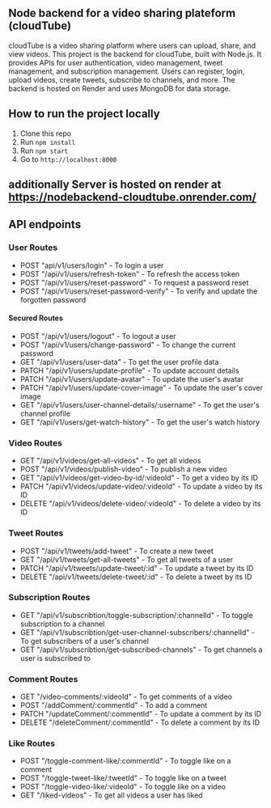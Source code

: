 ## Node backend for a video sharing plateform (cloudTube)

cloudTube is a video sharing platform where users can upload, share, and view videos. This project is the backend for cloudTube, built with Node.js. It provides APIs for user authentication, video management, tweet management, and subscription management. Users can register, login, upload videos, create tweets, subscribe to channels, and more. The backend is hosted on Render and uses MongoDB for data storage.

## How to run the project locally

1. Clone this repo
2. Run `npm install`
3. Run `npm start`
4. Go to `http://localhost:8000`

## additionally Server is hosted on render at https://nodebackend-cloudtube.onrender.com/

## API endpoints

### User Routes

- POST "api/v1/users/login" - To login a user
- POST "/api/v1/users/refresh-token" - To refresh the access token
- POST "/api/v1/users/reset-password" - To request a password reset
- POST "/api/v1/users/reset-password-verify" - To verify and update the forgotten password

#### Secured Routes

- POST "/api/v1/users/logout" - To logout a user
- POST "/api/v1/users/change-password" - To change the current password
- GET "/api/v1/users/user-data" - To get the user profile data
- PATCH "/api/v1/users/update-profile" - To update account details
- PATCH "/api/v1/users/update-avatar" - To update the user's avatar
- PATCH "/api/v1/users/update-cover-image" - To update the user's cover image
- GET "/api/v1/users/user-channel-details/:username" - To get the user's channel profile
- GET "/api/v1/users/get-watch-history" - To get the user's watch history

### Video Routes

- GET "/api/v1/videos/get-all-videos" - To get all videos
- POST "/api/v1/videos/publish-video" - To publish a new video
- GET "/api/v1/videos/get-video-by-id/:videoId" - To get a video by its ID
- PATCH "/api/v1/videos/update-video/:videoId" - To update a video by its ID
- DELETE "/api/v1/videos/delete-video/:videoId" - To delete a video by its ID

### Tweet Routes

- POST "/api/v1/tweets/add-tweet" - To create a new tweet
- GET "/api/v1/tweets/get-all-tweets" - To get all tweets of a user
- PATCH "/api/v1/tweets/update-tweet/:id" - To update a tweet by its ID
- DELETE "/api/v1/tweets/delete-tweet/:id" - To delete a tweet by its ID

### Subscription Routes

- GET "/api/v1/subscribtion/toggle-subscription/:channelId" - To toggle subscription to a channel
- GET "/api/v1/subscribtion/get-user-channel-subscribers/:channelId" - To get subscribers of a user's channel
- GET "/api/v1/subscribtion/get-subscribed-channels" - To get channels a user is subscribed to

### Comment Routes

- GET "/video-comments/:videoId" - To get comments of a video
- POST "/addComment/:commentId" - To add a comment
- PATCH "/updateComment/:commentId" - To update a comment by its ID
- DELETE "/deleteComment/:commentId" - To delete a comment by its ID

### Like Routes

- POST "/toggle-comment-like/:commentId" - To toggle like on a comment
- POST "/toggle-tweet-like/:tweetId" - To toggle like on a tweet
- POST "/toggle-video-like/:videoId" - To toggle like on a video
- GET "/liked-videos" - To get all videos a user has liked
